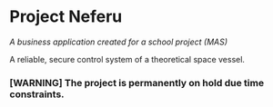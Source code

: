 # Project Neferu
*A business application created for a school project (MAS)*

A reliable, secure control system of a theoretical space vessel.

### **[WARNING]** The project is permanently on hold due time constraints.
